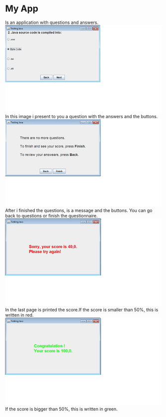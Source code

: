 # My App
Is an application with questions and answers.
![Image_1](/images/image1.png)
In this image i present to you a question with the answers and the buttons.
![Image_2](/images/image2.png)
After i finished the questions, is a message and the buttons. You can go back to questions or finish the questionnaire.
![Image_3](/images/image3.png)
In the last page is printed the score.If the score is smaller than 50%, this is written in red.
![Image_4](/images/image4.png)
If the score is bigger than 50%, this is written in green.